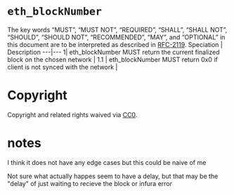 # `eth_blockNumber`

The key words “MUST”, “MUST NOT”, “REQUIRED”, “SHALL”, “SHALL NOT”, “SHOULD”, “SHOULD NOT”, “RECOMMENDED”, “MAY”, and “OPTIONAL” in this document are to be interpreted as described in [RFC-2119](https://www.ietf.org/rfc/rfc2119.txt).
Speciation | Description
---|---
1| eth_blockNumber MUST return the current finalized block on the chosen network |
1.1 | eth_blockNumber MUST return 0x0 if client is not synced with the network |

# Copyright
Copyright and related rights waived via [CC0](https://creativecommons.org/publicdomain/zero/1.0/).

# notes

I think it does not have any edge cases but this could be naive of me

Not sure what actually happes seem to have a delay, but that may be the "delay" of just waiting to recieve the block or infura error
